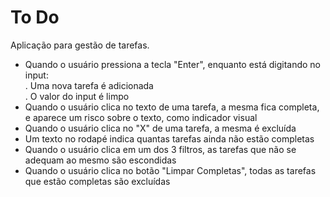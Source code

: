# To Do
Aplicação para gestão de tarefas.

- Quando o usuário pressiona a tecla "Enter", enquanto está digitando no input:<br/>
. Uma nova tarefa é adicionada<br/>
. O valor do input é limpo
- Quando o usuário clica no texto de uma tarefa, a mesma fica completa, e aparece um risco sobre o texto, como indicador visual
- Quando o usuário clica no "X" de uma tarefa, a mesma é excluída
- Um texto no rodapé indica quantas tarefas ainda não estão completas
- Quando o usuário clica em um dos 3 filtros, as tarefas que não se adequam ao mesmo são escondidas
- Quando o usuário clica no botão "Limpar Completas", todas as tarefas que estão completas são excluídas
